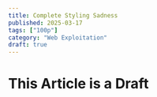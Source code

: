 ```yaml
---
title: Complete Styling Sadness
published: 2025-03-17
tags: ["100p"]
category: "Web Exploitation"
draft: true
---
```


# This Article is a Draft